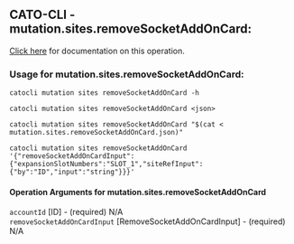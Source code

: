 
## CATO-CLI - mutation.sites.removeSocketAddOnCard:
[Click here](https://api.catonetworks.com/documentation/#mutation-mutation.sites.removeSocketAddOnCard) for documentation on this operation.

### Usage for mutation.sites.removeSocketAddOnCard:

`catocli mutation sites removeSocketAddOnCard -h`

`catocli mutation sites removeSocketAddOnCard <json>`

`catocli mutation sites removeSocketAddOnCard "$(cat < mutation.sites.removeSocketAddOnCard.json)"`

`catocli mutation sites removeSocketAddOnCard '{"removeSocketAddOnCardInput":{"expansionSlotNumbers":"SLOT_1","siteRefInput":{"by":"ID","input":"string"}}}'`


#### Operation Arguments for mutation.sites.removeSocketAddOnCard ####

`accountId` [ID] - (required) N/A    
`removeSocketAddOnCardInput` [RemoveSocketAddOnCardInput] - (required) N/A    
